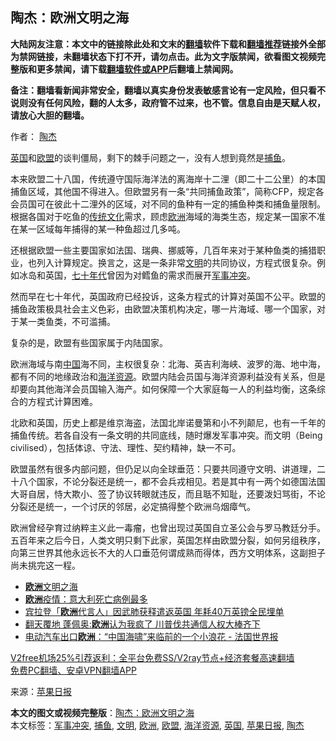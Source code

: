  <h2>陶杰：欧洲文明之海</h2> <p class="notice"><b>大陆网友注意：本文中的链接除此处和文末的<a href="https://github.com/bannedbook/fanqiang" >翻墙</a>软件下载和<a href="https://github.com/killgcd/justmysocks/blob/master/README.md">翻墙推荐</a>链接外全部为禁网链接，未翻墙状态下打不开，请勿点击。此为文字版禁闻，欲看图文视频完整版和更多禁闻，请下载<a href="https://github.com/bannedbook/fanqiang">翻墙软件或APP</a>后翻墙上禁闻网。</p><p>备注：翻墙看新闻非常安全，翻墙以真实身份发表敏感言论有一定风险，但只看不说则没有任何风险，翻的人太多，政府管不过来，也不管。信息自由是天赋人权，请放心大胆的翻墙。</b></p>  <div class="entry"> <p>作者： <a href="https://www.bannedbook.org/bnews/tag/%e9%99%b6%e6%9d%b0/" class="st_tag internal_tag" rel="tag" title="标签 陶杰 下的日志">陶杰</a></p> <p id="conimg"><a href="https://www.bannedbook.org/bnews/tag/%e8%8b%b1%e5%9b%bd/" class="st_tag internal_tag" rel="tag" title="标签 英国 下的日志">英国</a>和<a href="https://www.bannedbook.org/bnews/tag/%e6%ac%a7%e7%9b%9f/" class="st_tag internal_tag" rel="tag" title="标签 欧盟 下的日志">欧盟</a>的谈判僵局，剩下的棘手问题之一，没有人想到竟然是<a href="https://www.bannedbook.org/bnews/tag/%E6%8D%95%E9%B1%BC/" class="st_tag internal_tag" rel="tag" title="标签 捕鱼 下的日志">捕鱼</a>。</p> <p>本来欧盟二十八国，传统遵守国际海洋法的离海岸十二浬（即二十二公里）的本国捕鱼区域，其他国不得进入。但欧盟另有一条“共同捕鱼政策”，简称CFP，规定各会员国可在彼此十二浬外的区域，对不同的鱼种有一定的捕鱼种类和捕鱼量限制。根据各国对于吃鱼的<span class='wp_keywordlink_affiliate'><a href="https://www.bannedbook.org/bnews/tculture/" title="传统文化" target="_blank">传统文化</a></span>需求，顾虑<a href="https://www.bannedbook.org/bnews/tag/%e6%ac%a7%e6%b4%b2/" class="st_tag internal_tag" rel="tag" title="标签 欧洲 下的日志">欧洲</a>海域的海类生态，规定某一国家不准在某一区域每年捕得的某一种鱼超过几多吨。</p>  <p>还根据欧盟一些主要国家如法国、瑞典、挪威等，几百年来对于某种鱼类的捕猎职业，也列入计算规定。换言之，这是一条非常<a href="https://www.bannedbook.org/bnews/tag/%E6%96%87%E6%98%8E/" class="st_tag internal_tag" rel="tag" title="标签 文明 下的日志">文明</a>的共同协议，方程式很复杂。例如冰岛和英国，<span class='wp_keywordlink'><a href="https://www.bannedbook.org/forum2/topic1112.html" title="北島、李陀主編： 七十年代" target="_blank">七十年代</a></span>曾因为对鳕鱼的需求而展开<a href="https://www.bannedbook.org/bnews/tag/%E5%86%9B%E4%BA%8B%E5%86%B2%E7%AA%81/" class="st_tag internal_tag" rel="tag" title="标签 军事冲突 下的日志">军事冲突</a>。</p> <p>然而早在七十年代，英国政府已经投诉，这条方程式的计算对英国不公平。欧盟的捕鱼政策极具社会主义色彩，由欧盟决策机构决定，哪一片海域、哪一个国家，对于某一类鱼类，不可滥捕。</p> <p>复杂的是，欧盟有些国家属于内陆国家。</p>  <p>欧洲海域与南<span class='wp_keywordlink_affiliate'><a href="https://www.bannedbook.org/" title="中国" target="_blank">中国</a></span>海不同，主权很复杂：北海、英吉利海峡、波罗的海、地中海，都有不同的地缘政治和<a href="https://www.bannedbook.org/bnews/tag/%E6%B5%B7%E6%B4%8B%E8%B5%84%E6%BA%90/" class="st_tag internal_tag" rel="tag" title="标签 海洋资源 下的日志">海洋资源</a>。欧盟内陆会员国与海洋资源利益没有关系，但是却要向其他海洋会员国输入海产。如何保障一个大家庭每一人的利益均衡，这条综合的方程式计算困难。</p> <p>北欧和英国，历史上都是维京海盗，法国北岸诺曼第和小不列颠尼，也有一千年的捕鱼传统。若各自没有一条文明的共同底线，随时爆发军事冲突。而文明（Being civilised），包括体谅、守法、理性、契约精神，缺一不可。</p> <p>欧盟虽然有很多内部问题，但仍足以向全球垂范：只要共同遵守文明、讲道理，二十八个国家，不论分裂还是统一，都不会兵戎相见。若是其中有一两个如德国法国大哥自居，恃大欺小、签了协议转眼就违反，而且聒不知耻，还要泼妇骂街，不论分裂还是统一，一个讨厌的邻居，必定搞得整个欧洲乌烟瘴气。</p>  <p>欧洲曾经孕育过纳粹主义此一毒瘤，也曾出现过英国自立圣公会与罗马教廷分手。五百年来之后今日，人类文明只剩下此家，英国怎样由欧盟分裂，如何另组秩序，向第三世界其他永远长不大的人口垂范何谓成熟而得体，西方文明体系，这副担子尚未挑完这一程。</p> <ul class='op-related-articles' title='相关阅读'> <li><a href='https://www.bannedbook.org/bnews/ssgc/20201215/1448322.html' target='_blank'><b>欧洲</b>文明之海</a></li> <li><a href='https://www.bannedbook.org/bnews/baitai/20201215/1448137.html' target='_blank'><b>欧洲</b>疫情：意大利死亡病例最多</a></li> <li><a href='https://www.bannedbook.org/bnews/worldnews/20201214/1447394.html' target='_blank'>宾拉登「<b>欧洲</b>代言人」因武肺获释遣返英国 年耗40万英镑全民埋单</a></li> <li><a href='https://www.bannedbook.org/bnews/cbnews/20201212/1446085.html' target='_blank'>翻天覆地 蓬佩奥:<b>欧洲</b>认为我疯了 川普伐共通信人权大棒齐下</a></li> <li><a href='https://www.bannedbook.org/bnews/headline/20201210/1445017.html' target='_blank'>电动汽车出口<b>欧洲</b>：“中国海啸”来临前的一个小浪花 - 法国世界报</a></li> </ul> <p class="texttj"> <a href="https://github.com/bannedbook/fanqiang/wiki/V2ray%E6%9C%BA%E5%9C%BA" target="_blank">V2free机场25%引荐返利：全平台免费SS/V2ray节点+经济套餐高速翻墙</a><br/> <a href="https://github.com/bannedbook/fanqiang/wiki/%E7%A6%81%E9%97%BB%E7%BD%91%E5%AE%89%E5%8D%93%E7%BF%BB%E5%A2%99%E6%96%B0%E9%97%BBAPP" target="_blank">免费PC翻墙、安卓VPN翻墙APP</a></p><p> 来源：<a href="https://www.bannedbook.org/bnews/tag/%e8%8b%b9%e6%9e%9c%e6%97%a5%e6%8a%a5/" class="st_tag internal_tag" rel="tag" title="标签 苹果日报 下的日志">苹果日报</a> </p><a name='sharetosocial'></a>       <div><b>本文的图文或视频完整版</b>：<a href='https://www.bannedbook.org/bnews/comments/20201216/1448659.html'>陶杰：欧洲文明之海</a></div>  </div><!--END ENTRY--> <div class="postfooter"> <div>本文标签：<a href="https://www.bannedbook.org/bnews/tag/%E5%86%9B%E4%BA%8B%E5%86%B2%E7%AA%81/" rel="tag">军事冲突</a>, <a href="https://www.bannedbook.org/bnews/tag/%E6%8D%95%E9%B1%BC/" rel="tag">捕鱼</a>, <a href="https://www.bannedbook.org/bnews/tag/%E6%96%87%E6%98%8E/" rel="tag">文明</a>, <a href="https://www.bannedbook.org/bnews/tag/%e6%ac%a7%e6%b4%b2/" rel="tag">欧洲</a>, <a href="https://www.bannedbook.org/bnews/tag/%e6%ac%a7%e7%9b%9f/" rel="tag">欧盟</a>, <a href="https://www.bannedbook.org/bnews/tag/%E6%B5%B7%E6%B4%8B%E8%B5%84%E6%BA%90/" rel="tag">海洋资源</a>, <a href="https://www.bannedbook.org/bnews/tag/%e8%8b%b1%e5%9b%bd/" rel="tag">英国</a>, <a href="https://www.bannedbook.org/bnews/tag/%e8%8b%b9%e6%9e%9c%e6%97%a5%e6%8a%a5/" rel="tag">苹果日报</a>, <a href="https://www.bannedbook.org/bnews/tag/%e9%99%b6%e6%9d%b0/" rel="tag">陶杰</a></div>  </div><!--END POSTFOOTER--> 